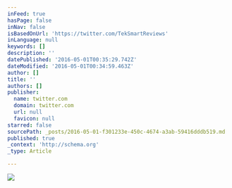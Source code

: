 ```yaml
---
inFeed: true
hasPage: false
inNav: false
isBasedOnUrl: 'https://twitter.com/TekSmartReviews'
inLanguage: null
keywords: []
description: ''
datePublished: '2016-05-01T00:35:29.742Z'
dateModified: '2016-05-01T00:34:59.463Z'
author: []
title: ''
authors: []
publisher:
  name: twitter.com
  domain: twitter.com
  url: null
  favicon: null
starred: false
sourcePath: _posts/2016-05-01-f301233e-450c-4674-a3ab-59416dddb519.md
published: true
_context: 'http://schema.org'
_type: Article

---
```

![](https://pbs.twimg.com/media/Cg4p8B2WIAAO_DR.jpg)